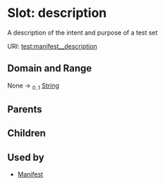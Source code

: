 
# Slot: description


A description of the intent and purpose of a test set

URI: [test:manifest__description](https://linkml.org/testing/manifest__description)


## Domain and Range

None &#8594;  <sub>0..1</sub> [String](types/String.md)

## Parents


## Children


## Used by

 * [Manifest](Manifest.md)

